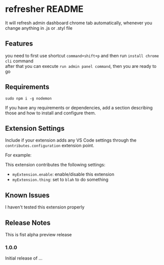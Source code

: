 # refresher README

It will refresh admin dashboard chrome tab automatically, whenever you change anything in .js or .styl file

## Features

you need to first use shortcut `command+shift+p` and then run `install chrome cli` command
<br/>
after that you can execute `run admin panel command`, then you are ready to go

## Requirements

```
sudo npm i -g nodemon
```

If you have any requirements or dependencies, add a section describing those and how to install and configure them.

## Extension Settings

Include if your extension adds any VS Code settings through the `contributes.configuration` extension point.

For example:

This extension contributes the following settings:

- `myExtension.enable`: enable/disable this extension
- `myExtension.thing`: set to `blah` to do something

## Known Issues

I haven't tested this extension properly

## Release Notes

This is fist alpha preview release

### 1.0.0

Initial release of ...
